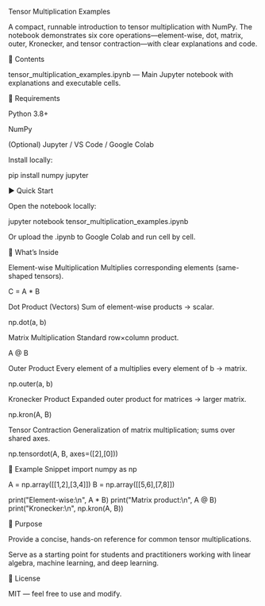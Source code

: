 Tensor Multiplication Examples

A compact, runnable introduction to tensor multiplication with NumPy.
The notebook demonstrates six core operations—element-wise, dot, matrix, outer, Kronecker, and tensor contraction—with clear explanations and code.

📂 Contents

tensor_multiplication_examples.ipynb — Main Jupyter notebook with explanations and executable cells.

🔧 Requirements

Python 3.8+

NumPy

(Optional) Jupyter / VS Code / Google Colab

Install locally:

pip install numpy jupyter

▶️ Quick Start

Open the notebook locally:

jupyter notebook tensor_multiplication_examples.ipynb


Or upload the .ipynb to Google Colab and run cell by cell.

🧮 What’s Inside

Element-wise Multiplication
Multiplies corresponding elements (same-shaped tensors).

C = A * B


Dot Product (Vectors)
Sum of element-wise products → scalar.

np.dot(a, b)


Matrix Multiplication
Standard row×column product.

A @ B


Outer Product
Every element of a multiplies every element of b → matrix.

np.outer(a, b)


Kronecker Product
Expanded outer product for matrices → larger matrix.

np.kron(A, B)


Tensor Contraction
Generalization of matrix multiplication; sums over shared axes.

np.tensordot(A, B, axes=([2],[0]))

📘 Example Snippet
import numpy as np

A = np.array([[1,2],[3,4]])
B = np.array([[5,6],[7,8]])

print("Element-wise:\n", A * B)
print("Matrix product:\n", A @ B)
print("Kronecker:\n", np.kron(A, B))

🎯 Purpose

Provide a concise, hands-on reference for common tensor multiplications.

Serve as a starting point for students and practitioners working with linear algebra, machine learning, and deep learning.

📄 License

MIT — feel free to use and modify.
